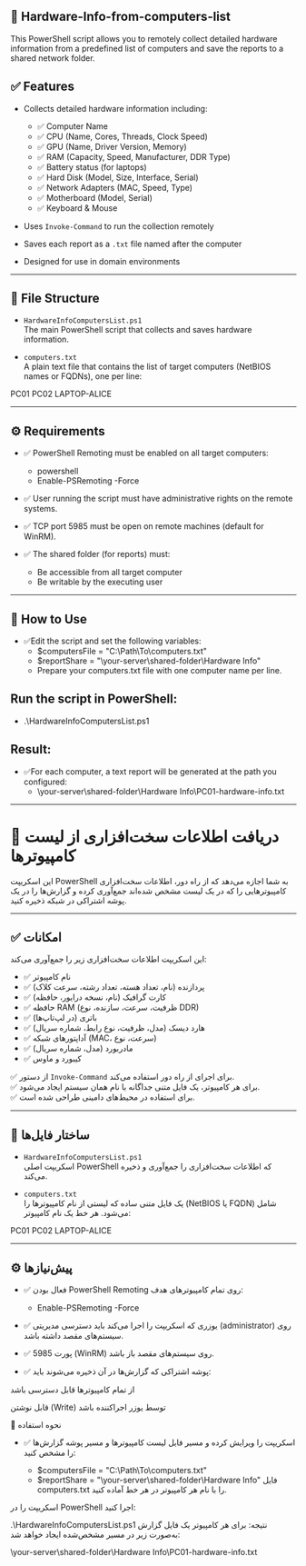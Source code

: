 ## 🔧 Hardware-Info-from-computers-list
This PowerShell script allows you to remotely collect detailed hardware information from a predefined list of computers and save the reports to a shared network folder.
## ✅ Features
- Collects detailed hardware information including:
  - ✅ Computer Name
  - ✅ CPU (Name, Cores, Threads, Clock Speed)
  - ✅ GPU (Name, Driver Version, Memory)
  - ✅ RAM (Capacity, Speed, Manufacturer, DDR Type)
  - ✅ Battery status (for laptops)
  - ✅ Hard Disk (Model, Size, Interface, Serial)
  - ✅ Network Adapters (MAC, Speed, Type)
  - ✅ Motherboard (Model, Serial)
  - ✅ Keyboard & Mouse

- Uses `Invoke-Command` to run the collection remotely
- Saves each report as a `.txt` file named after the computer
- Designed for use in domain environments

---

## 📁 File Structure

- `HardwareInfoComputersList.ps1`  
  The main PowerShell script that collects and saves hardware information.

- `computers.txt`  
  A plain text file that contains the list of target computers (NetBIOS names or FQDNs), one per line:

PC01
PC02
LAPTOP-ALICE

---

## ⚙️ Requirements

- ✅ PowerShell Remoting must be enabled on all target computers:
  - powershell
  - Enable-PSRemoting -Force

- ✅ User running the script must have administrative rights on the remote systems.

- ✅ TCP port 5985 must be open on remote machines (default for WinRM).

- ✅ The shared folder (for reports) must:

  - Be accessible from all target computer
  - Be writable by the executing user

---


## 🚀 How to Use
- ✅Edit the script and set the following variables:
  - $computersFile = "C:\Path\To\computers.txt"
  - $reportShare = "\\your-server\shared-folder\Hardware Info"
  - Prepare your computers.txt file with one computer name per line.

## Run the script in PowerShell:
  - .\HardwareInfoComputersList.ps1


## Result:
- ✅For each computer, a text report will be generated at the path you configured:
  - \\your-server\shared-folder\Hardware Info\PC01-hardware-info.txt




---




# 🔧 دریافت اطلاعات سخت‌افزاری از لیست کامپیوترها

این اسکریپت PowerShell به شما اجازه می‌دهد که از راه دور، اطلاعات سخت‌افزاری کامپیوترهایی را که در یک لیست مشخص شده‌اند جمع‌آوری کرده و گزارش‌ها را در یک پوشه اشتراکی در شبکه ذخیره کنید.

---

## ✅ امکانات

این اسکریپت اطلاعات سخت‌افزاری زیر را جمع‌آوری می‌کند:

- ✅ نام کامپیوتر
- ✅ پردازنده (نام، تعداد هسته، تعداد رشته، سرعت کلاک)
- ✅ کارت گرافیک (نام، نسخه درایور، حافظه)
- ✅ حافظه RAM (ظرفیت، سرعت، سازنده، نوع DDR)
- ✅ باتری (در لپ‌تاپ‌ها)
- ✅ هارد دیسک (مدل، ظرفیت، نوع رابط، شماره سریال)
- ✅ آداپتورهای شبکه (MAC، سرعت، نوع)
- ✅ مادربورد (مدل، شماره سریال)
- ✅ کیبورد و ماوس

✅ از دستور `Invoke-Command` برای اجرای از راه دور استفاده می‌کند.  
✅ برای هر کامپیوتر، یک فایل متنی جداگانه با نام همان سیستم ایجاد می‌شود.  
✅ برای استفاده در محیط‌های دامینی طراحی شده است.

---

## 📁 ساختار فایل‌ها

- `HardwareInfoComputersList.ps1`  
  اسکریپت اصلی PowerShell که اطلاعات سخت‌افزاری را جمع‌آوری و ذخیره می‌کند.

- `computers.txt`  
  یک فایل متنی ساده که لیستی از نام کامپیوترها را (NetBIOS یا FQDN) شامل می‌شود. هر خط یک نام کامپیوتر:

PC01
PC02
LAPTOP-ALICE



---

## ⚙️ پیش‌نیازها

- ✅ فعال بودن PowerShell Remoting روی تمام کامپیوترهای هدف:

   - Enable-PSRemoting -Force
- ✅ یوزری که اسکریپت را اجرا می‌کند باید دسترسی مدیریتی (administrator) روی سیستم‌های مقصد داشته باشد.

- ✅ پورت 5985 (WinRM) روی سیستم‌های مقصد باز باشد.

- ✅ پوشه اشتراکی که گزارش‌ها در آن ذخیره می‌شوند باید:

از تمام کامپیوترها قابل دسترسی باشد

قابل نوشتن (Write) توسط یوزر اجراکننده باشد

🚀 نحوه استفاده
- ✅ اسکریپت را ویرایش کرده و مسیر فایل لیست کامپیوترها و مسیر پوشه گزارش‌ها را مشخص کنید:


  - $computersFile = "C:\Path\To\computers.txt"
  - $reportShare = "\\your-server\shared-folder\Hardware Info"
فایل computers.txt را با نام هر کامپیوتر در هر خط آماده کنید.

اسکریپت را در PowerShell اجرا کنید:


.\HardwareInfoComputersList.ps1
نتیجه:
برای هر کامپیوتر یک فایل گزارش به‌صورت زیر در مسیر مشخص‌شده ایجاد خواهد شد:


\\your-server\shared-folder\Hardware Info\PC01-hardware-info.txt
